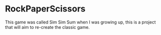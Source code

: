 # RockPaperScissors
This game was called Sim Sim Sum when I was growing up, this is a project that will aim to re-create the classic game.
